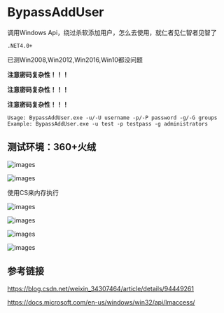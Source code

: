 # BypassAddUser
调用Windows Api，绕过杀软添加用户，怎么去使用，就仁者见仁智者见智了

`.NET4.0+`

已测Win2008,Win2012,Win2016,Win10都没问题



**注意密码复杂性！！！**

**注意密码复杂性！！！**

**注意密码复杂性！！！**


```
Usage: BypassAddUser.exe -u/-U username -p/-P password -g/-G groups
Example: BypassAddUser.exe -u test -p testpass -g administrators
```

## 测试环境：360+火绒

![images](https://github.com/TryA9ain/BypassAddUser/blob/master/Pictures/Snipaste_2020-10-04_11-56-10.jpg)

![images](https://github.com/TryA9ain/BypassAddUser/blob/master/Pictures/Snipaste_2020-10-04_11-42-15.jpg)

使用CS来内存执行

![images](https://github.com/TryA9ain/BypassAddUser/blob/master/Pictures/Snipaste_2020-10-04_11-47-57.jpg)

![images](https://github.com/TryA9ain/BypassAddUser/blob/master/Pictures/Snipaste_2020-10-04_11-49-09.jpg)

![images](https://github.com/TryA9ain/BypassAddUser/blob/master/Pictures/Snipaste_2020-10-04_11-50-53.jpg)

![images](https://github.com/TryA9ain/BypassAddUser/blob/master/Pictures/Snipaste_2020-10-04_11-52-55.jpg)

## 参考链接
https://blog.csdn.net/weixin_34307464/article/details/94449261

https://docs.microsoft.com/en-us/windows/win32/api/lmaccess/
